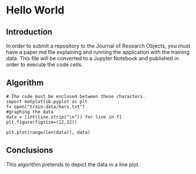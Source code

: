 # Hello World
## Introduction

In order to submit a repository to the Journal of Research Objects, you must have a paper.md file explaining and running the application with the training data. This file will be converted to a Jupyter Notebook and published in order to execute the code cells. 

## Algorithm
```
# The code must be enclosed between these characters. 
import matplotlib.pyplot as plt
f= open("train-data/bars.txt")
#graphing the data
data = [int(line.strip("\n")) for line in f]
plt.figure(figsize=(12,12))

plt.plot(range(len(data)), data)
```

## Conclusions
This algorithm pretends to depict the data in a line plot. 
